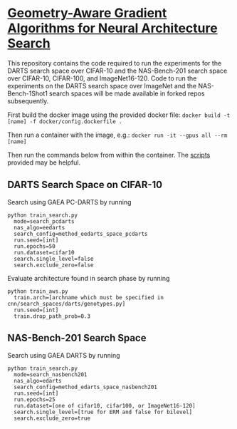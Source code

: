 # [Geometry-Aware Gradient Algorithms for Neural Architecture Search](https://arxiv.org/pdf/2004.07802.pdf)
This repository contains the code required to run the experiments for the DARTS search space over CIFAR-10 and the NAS-Bench-201 search space over CIFAR-10, CIFAR-100, and ImageNet16-120.  Code to run the experiments on the DARTS search space over ImageNet and the NAS-Bench-1Shot1 search spaces will be made available in forked repos subsequently.  

First build the docker image using the provided docker file:
`docker build -t [name] -f docker/config.dockerfile .`

Then run a container with the image, e.g.:
`docker run -it --gpus all --rm [name]`

Then run the commands below from within the container.  The [scripts](scripts) provided may be helpful.

## DARTS Search Space on CIFAR-10
Search using GAEA PC-DARTS by running
~~~
python train_search.py 
  mode=search_pcdarts 
  nas_algo=eedarts 
  search_config=method_eedarts_space_pcdarts 
  run.seed=[int] 
  run.epochs=50
  run.dataset=cifar10
  search.single_level=false
  search.exclude_zero=false
~~~

Evaluate architecture found in search phase by running
~~~
python train_aws.py
  train.arch=[archname which must be specified in cnn/search_spaces/darts/genotypes.py]
  run.seed=[int]
  train.drop_path_prob=0.3
~~~
  
## NAS-Bench-201 Search Space
Search using GAEA DARTS by running
~~~
python train_search.py
  mode=search_nasbench201
  nas_algo=edarts
  search_config=method_edarts_space_nasbench201
  run.seed=[int]
  run.epochs=25
  run.dataset=[one of cifar10, cifar100, or ImageNet16-120]
  search.single_level=[true for ERM and false for bilevel]
  search.exclude_zero=true
~~~

